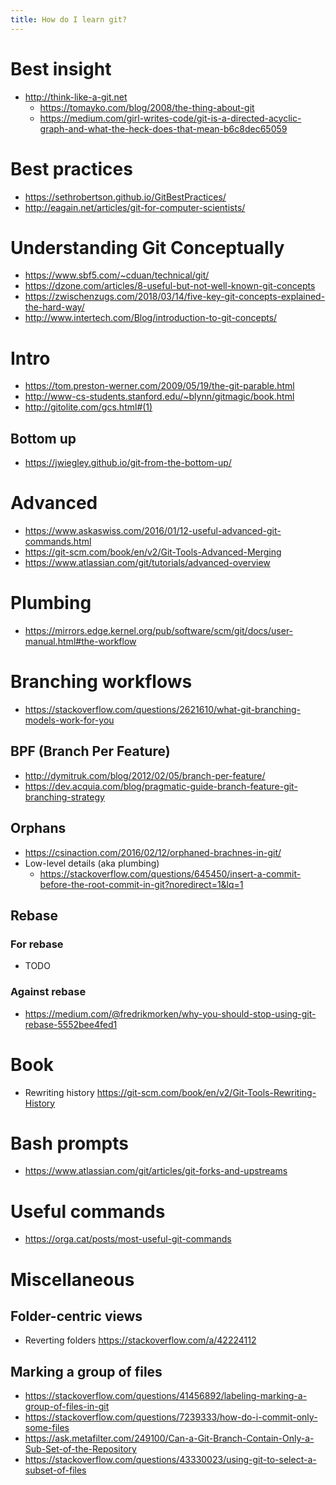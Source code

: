 ```yaml
---
title: How do I learn git?
---
```


# Best insight
- <http://think-like-a-git.net>
  - <https://tomayko.com/blog/2008/the-thing-about-git>
  - <https://medium.com/girl-writes-code/git-is-a-directed-acyclic-graph-and-what-the-heck-does-that-mean-b6c8dec65059>

# Best practices
- <https://sethrobertson.github.io/GitBestPractices/>
- <http://eagain.net/articles/git-for-computer-scientists/>

# Understanding Git Conceptually
- <https://www.sbf5.com/~cduan/technical/git/>
- <https://dzone.com/articles/8-useful-but-not-well-known-git-concepts>
- <https://zwischenzugs.com/2018/03/14/five-key-git-concepts-explained-the-hard-way/>
- <http://www.intertech.com/Blog/introduction-to-git-concepts/>

# Intro
- <https://tom.preston-werner.com/2009/05/19/the-git-parable.html>
- <http://www-cs-students.stanford.edu/~blynn/gitmagic/book.html>
- <http://gitolite.com/gcs.html#(1)>

## Bottom up
- <https://jwiegley.github.io/git-from-the-bottom-up/>

# Advanced
- <https://www.askaswiss.com/2016/01/12-useful-advanced-git-commands.html>
- <https://git-scm.com/book/en/v2/Git-Tools-Advanced-Merging>
- <https://www.atlassian.com/git/tutorials/advanced-overview>

# Plumbing
- <https://mirrors.edge.kernel.org/pub/software/scm/git/docs/user-manual.html#the-workflow>

# Branching workflows
- <https://stackoverflow.com/questions/2621610/what-git-branching-models-work-for-you>

## BPF (Branch Per Feature)
- <http://dymitruk.com/blog/2012/02/05/branch-per-feature/>
- <https://dev.acquia.com/blog/pragmatic-guide-branch-feature-git-branching-strategy>

## Orphans
- <https://csinaction.com/2016/02/12/orphaned-brachnes-in-git/>
- Low-level details (aka plumbing)
  - <https://stackoverflow.com/questions/645450/insert-a-commit-before-the-root-commit-in-git?noredirect=1&lq=1>

## Rebase
### For rebase
- TODO
### Against rebase
- <https://medium.com/@fredrikmorken/why-you-should-stop-using-git-rebase-5552bee4fed1>


# Book
- Rewriting history <https://git-scm.com/book/en/v2/Git-Tools-Rewriting-History>

# Bash prompts
- <https://www.atlassian.com/git/articles/git-forks-and-upstreams>

# Useful commands
- <https://orga.cat/posts/most-useful-git-commands>

# Miscellaneous

## Folder-centric views
- Reverting folders <https://stackoverflow.com/a/42224112>

## Marking a group of files
- <https://stackoverflow.com/questions/41456892/labeling-marking-a-group-of-files-in-git>
- <https://stackoverflow.com/questions/7239333/how-do-i-commit-only-some-files>
- <https://ask.metafilter.com/249100/Can-a-Git-Branch-Contain-Only-a-Sub-Set-of-the-Repository>
- <https://stackoverflow.com/questions/43330023/using-git-to-select-a-subset-of-files>